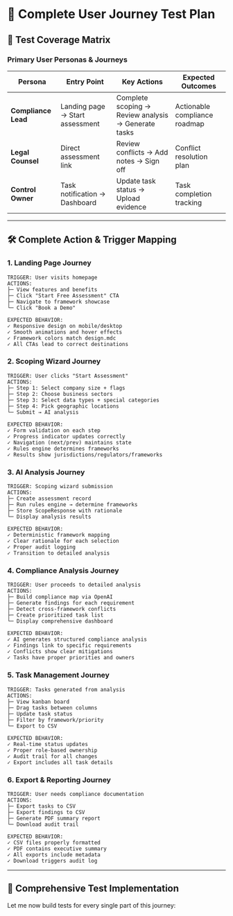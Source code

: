 # 🧪 Complete User Journey Test Plan

## 🎯 Test Coverage Matrix

### **Primary User Personas & Journeys**

| Persona | Entry Point | Key Actions | Expected Outcomes |
|---------|-------------|-------------|-------------------|
| **Compliance Lead** | Landing page → Start assessment | Complete scoping → Review analysis → Generate tasks | Actionable compliance roadmap |
| **Legal Counsel** | Direct assessment link | Review conflicts → Add notes → Sign off | Conflict resolution plan |
| **Control Owner** | Task notification → Dashboard | Update task status → Upload evidence | Task completion tracking |

---

## 🛠️ Complete Action & Trigger Mapping

### **1. Landing Page Journey**
```
TRIGGER: User visits homepage
ACTIONS:
├─ View features and benefits
├─ Click "Start Free Assessment" CTA
├─ Navigate to framework showcase
└─ Click "Book a Demo" 

EXPECTED BEHAVIOR:
✓ Responsive design on mobile/desktop
✓ Smooth animations and hover effects
✓ Framework colors match design.mdc
✓ All CTAs lead to correct destinations
```

### **2. Scoping Wizard Journey**
```
TRIGGER: User clicks "Start Assessment"
ACTIONS:
├─ Step 1: Select company size + flags
├─ Step 2: Choose business sectors
├─ Step 3: Select data types + special categories  
├─ Step 4: Pick geographic locations
└─ Submit → AI analysis

EXPECTED BEHAVIOR:
✓ Form validation on each step
✓ Progress indicator updates correctly
✓ Navigation (next/prev) maintains state
✓ Rules engine determines frameworks
✓ Results show jurisdictions/regulators/frameworks
```

### **3. AI Analysis Journey**
```
TRIGGER: Scoping wizard submission
ACTIONS:
├─ Create assessment record
├─ Run rules engine → determine frameworks
├─ Store ScopeResponse with rationale
└─ Display analysis results

EXPECTED BEHAVIOR:
✓ Deterministic framework mapping
✓ Clear rationale for each selection
✓ Proper audit logging
✓ Transition to detailed analysis
```

### **4. Compliance Analysis Journey**
```
TRIGGER: User proceeds to detailed analysis
ACTIONS:
├─ Build compliance map via OpenAI
├─ Generate findings for each requirement
├─ Detect cross-framework conflicts
├─ Create prioritized task list
└─ Display comprehensive dashboard

EXPECTED BEHAVIOR:
✓ AI generates structured compliance analysis
✓ Findings link to specific requirements
✓ Conflicts show clear mitigations
✓ Tasks have proper priorities and owners
```

### **5. Task Management Journey**
```
TRIGGER: Tasks generated from analysis
ACTIONS:
├─ View kanban board
├─ Drag tasks between columns
├─ Update task status
├─ Filter by framework/priority
└─ Export to CSV

EXPECTED BEHAVIOR:
✓ Real-time status updates
✓ Proper role-based ownership
✓ Audit trail for all changes
✓ Export includes all task details
```

### **6. Export & Reporting Journey**
```
TRIGGER: User needs compliance documentation
ACTIONS:
├─ Export tasks to CSV
├─ Export findings to CSV
├─ Generate PDF summary report
└─ Download audit trail

EXPECTED BEHAVIOR:
✓ CSV files properly formatted
✓ PDF contains executive summary
✓ All exports include metadata
✓ Download triggers audit log
```

---

## 🔧 Comprehensive Test Implementation

Let me now build tests for every single part of this journey:
